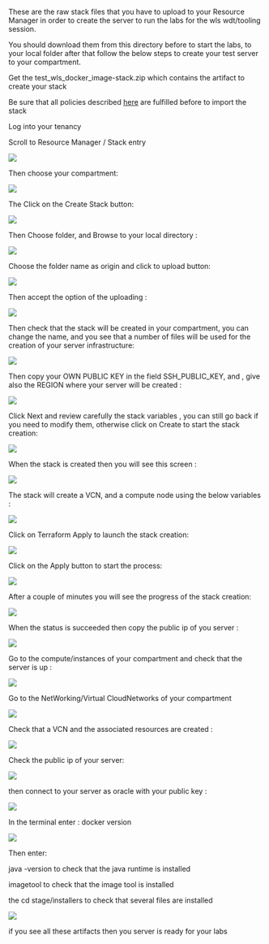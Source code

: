 

These are the raw stack files that you have to upload to your Resource Manager in order to create the server to run the labs for the wls wdt/tooling session.

You should download them from this directory before to start the labs, to your local folder after that follow the below steps to create your test server to your compartment.

Get the test_wls_docker_image-stack.zip which contains the artifact to create your stack





Be sure that all policies described [here](https://docs.cloud.oracle.com/en-us/iaas/Content/Identity/Tasks/managingstacksandjobs.htm#Policies_for_Managing_Stacks_and_Jobs) are fulfilled before to import the stack



Log into your tenancy 

Scroll to Resource Manager / Stack entry

![](../WLS_deploy_scripts/images/2020-11-09_13-05-58.jpg)

Then choose your compartment:

![](../WLS_deploy_scripts/images/RM-2.jpg)

The Click on the Create Stack button:

![](../WLS_deploy_scripts/images/RM-3.jpg)



Then Choose folder, and Browse to your local directory :

![](../WLS_deploy_scripts/images/RM-4.jpg)



Choose the folder name as origin and click to upload button:

![](../WLS_deploy_scripts/images/RM-5.jpg)



Then accept the option of the uploading :

![](../WLS_deploy_scripts/images/RM-6.jpg)



Then check that the stack will be created in your compartment, you can change the name, and you see that a number of files will be used for the creation of your server infrastructure:

![](../WLS_deploy_scripts/images/RM-7.jpg)



Then copy your OWN PUBLIC KEY in the field SSH_PUBLIC_KEY, and , give also the REGION where your server will be created :

![](../WLS_deploy_scripts/images/RM-8.jpg)


Click Next and review carefully the stack variables , you can still go back if you need to modify them, otherwise click on Create to start the stack creation:

![](../WLS_deploy_scripts/images/RM-9.jpg)



When the stack is created then you will see this screen :

![](../WLS_deploy_scripts/images/RM-10.jpg)



The stack will create a VCN, and a compute node using the below variables :

![](../WLS_deploy_scripts/images/RM-11.jpg)



Click on Terraform Apply to launch the stack creation:



![](../WLS_deploy_scripts/images/RM-12.jpg)



Click on the Apply button to start the process:

![](../WLS_deploy_scripts/images/RM-13.jpg)


After a couple of minutes you will see the progress of the stack creation:

![](../WLS_deploy_scripts/images/RM-14.jpg)



When the status is succeeded then copy the public ip of you server :

![](../WLS_deploy_scripts/images/RM-15.jpg)


Go to the compute/instances of your compartment and check that the server is up :

![](../WLS_deploy_scripts/images/RM-16.jpg)



Go to the NetWorking/Virtual CloudNetworks of your compartment

![](../WLS_deploy_scripts/images/RM-17.jpg)

Check that a VCN and the associated resources are created :

![](../WLS_deploy_scripts/images/RM-18.jpg)



Check the public ip of your server:

![](../WLS_deploy_scripts/images/RM-19.jpg)



then connect to your server as oracle with your public key  :

![](../WLS_deploy_scripts/images/RM-20.jpg)


In the terminal enter : docker version

![](../WLS_deploy_scripts/images/RM-21.jpg)



Then enter:

 java -version to check that the java runtime is installed

imagetool to check that the image tool is installed 

the cd stage/installers to check that several files are installed 

![](../WLS_deploy_scripts/images/RM-22.jpg)


if you see all these artifacts then you server is ready for your labs